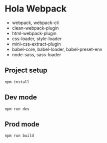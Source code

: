 # Hola Webpack

- webpack, webpack-cli
- clean-webpack-plugin
- html-webpack-plugin
- css-loader, style-loader
- mini-css-extract-plugin
- babel-core, babel-loader, babel-preset-env
- node-sass, sass-loader

## Project setup
```
npm install
```

## Dev mode
```
npm run dev
```

## Prod mode
```
npm run build
```
